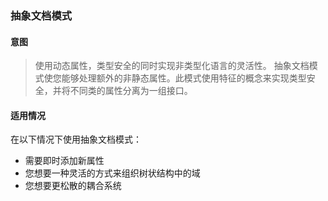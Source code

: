 ### 抽象文档模式

#### 意图
> 使用动态属性，类型安全的同时实现非类型化语言的灵活性。
抽象文档模式使您能够处理额外的非静态属性。此模式使用特征的概念来实现类型安全，并将不同类的属性分离为一组接口。

#### 适用情况
在以下情况下使用抽象文档模式：

* 需要即时添加新属性
* 您想要一种灵活的方式来组织树状结构中的域 
* 您想要更松散的耦合系统
